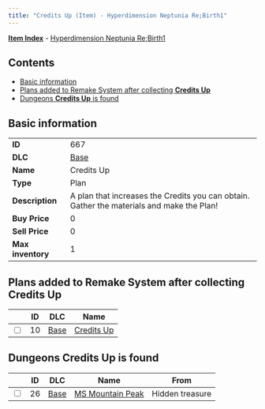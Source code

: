 ```yaml
---
title: "Credits Up (Item) - Hyperdimension Neptunia Re;Birth1"
---
```


[**Item Index**](/neptunia/rb1/item/index.html) - [Hyperdimension Neptunia Re;Birth1](/neptunia/rb1)

## Contents

- [Basic information](#basic-information)
- [Plans added to Remake System after collecting **Credits Up**](#plans-added-to-remake-system-after-collecting-credits-up)
- [Dungeons **Credits Up** is found](#dungeons-credits-up-is-found)

## Basic information

|   |   |
| -- | -- |
| **ID** | 667 |
| **DLC** | [Base](/neptunia/rb1/dlc/1-base.html) |
| **Name** | Credits Up |
| **Type** | Plan |
| **Description** | A plan that increases the Credits you can obtain. Gather the materials and make the Plan! |
| **Buy Price** | 0 |
| **Sell Price** | 0 |
| **Max inventory** | 1 |

## Plans added to Remake System after collecting **Credits Up**

|    | ID | DLC | Name |
| -- | -- | --- | ---- |
| <input type="checkbox" id="rb1-remake-1-10" class="trackbox" /> | 10 | [Base](/neptunia/rb1/dlc/1-base.html) | [Credits Up](/neptunia/rb1/remake/1-10-credits-up.html) |

## Dungeons **Credits Up** is found

|    | ID | DLC | Name | From |
| -- | -- | --- | ---- | ---- |
| <input type="checkbox" id="rb1-dungeon-1-26" class="trackbox" /> | 26 | [Base](/neptunia/rb1/dlc/1-base.html) | [MS Mountain Peak](/neptunia/rb1/dungeon/1-26-ms-mountain-peak.html) | Hidden treasure |